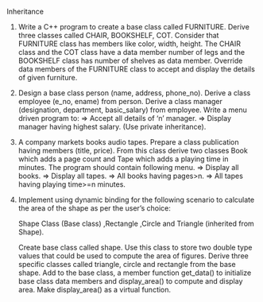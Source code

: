 Inheritance

1. Write a C++ program to create a base class called FURNITURE. 
   Derive three classes called CHAIR, BOOKSHELF, COT. 
   Consider that FURNITURE class has members like color, width, height. 
   The CHAIR class and the COT class have a data member number of legs and the BOOKSHELF class has number of shelves as data member. 
   Override data members of the FURNITURE class to accept and display the details of given furniture.

2. Design a base class person (name, address, phone_no). 
   Derive a class employee (e_no, ename) from person. 
   Derive a class manager (designation, department, basic_salary) from employee. 
   Write a menu driven program to: 
     => Accept all details of ‘n’ manager. 
     => Display manager having highest salary. (Use private inheritance). 

3. A company markets books audio tapes. 
   Prepare a class publication having members (title, price). 
   From this class derive two classes Book which adds a page count and Tape which adds a playing time in minutes. 
   The program should contain following menu.
    => Display all books. 
    => Display all tapes. 
    => All books having pages>n. 
    => All tapes having playing time>=n minutes. 

4. Implement using dynamic binding for the following scenario to calculate the area of the shape as per the user’s choice:
   
   Shape Class (Base class) ,Rectangle ,Circle and Triangle (inherited from Shape).

   Create base class called shape. 
   Use this class to store two double type values that could be used to compute the area of figures. 
   Derive three specific classes called triangle, circle and rectangle from the base shape. 
   Add to the base class, a member function get_data() to initialize base class data members and display_area() to compute and display area. 
   Make display_area() as a virtual function.
